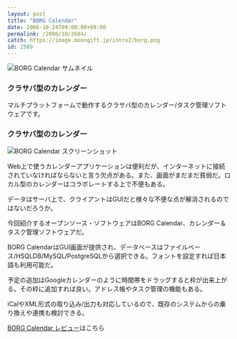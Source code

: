 ```yaml
---
layout: post
title: "BORG Calendar"
date: 2006-10-24T09:00:00+09:00
permalink: /2006/10/2604/
catch: https://image.moongift.jp/intro2/borg.png
id: 2589
---
```

 ![BORG Calendar サムネイル](https://image.moongift.jp/intro2/borg.t.png "BORG Calendar サムネイル")
  

### クラサバ型のカレンダー
  
マルチプラットフォームで動作するクラサバ型のカレンダー/タスク管理ソフトウェアです。  
<!--more-->  

### クラサバ型のカレンダー
  

![BORG Calendar スクリーンショット](https://image.moongift.jp/intro2/borg.png "BORG Calendar スクリーンショット")

  

Web上で使うカレンダーアプリケーションは便利だが、インターネットに接続されていなければならないと言う欠点がある。また、画面がまだまだ貧弱だ。ロカル型のカレンダーはコラボレートする上で不便もある。

  

データはサーバ上で、クライアントはGUIだと様々な不便な点が解消されるのではないだろうか。

  

今回紹介するオープンソース・ソフトウェアはBORG Calendar、カレンダー＆タスク管理ソフトウェアだ。

  

BORG CalendarはGUI画面が提供され、データベースはファイルベース/HSQLDB/MySQL/PostgreSQLから選択できる。フォントを設定すれば日本語も利用可能だ。

  

予定の追加はGoogleカレンダーのように時間帯をドラッグすると枠が出来上がる。その枠に追加すれば良い。アドレス帳やタスク管理の機能もある。

  

iCalやXML形式の取り込み/出力も対応しているので、既存のシステムからの乗り換えや連携も検討できる。

  

[BORG Calendar レビュー](http://oss.moongift.jp/review/i-2605.html)はこちら

